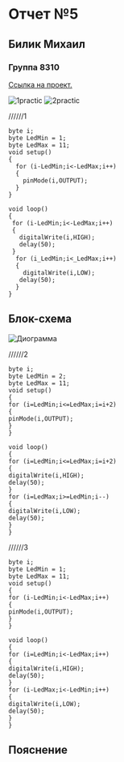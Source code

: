 # Отчет №5
## Билик Михаил
### Группа 8310


[Ссылка на проект.](https://www.tinkercad.com/things/0uozTiSP33J-powerful-wluff-blad/editel?sharecode=lo0Sxojzl9oFf2B4iD0mmvaSyEETWKA59eftEtKBJhw)

![1practic](https://user-images.githubusercontent.com/106704479/195206070-5ec7d0fe-2cd0-4ea4-bda7-e6b46f97fade.jpg)
![2practic](https://user-images.githubusercontent.com/106704479/195206064-ce495b57-23ee-4264-9df5-e69bdd5a3b57.jpg)


//////1
```С++
byte i;
byte LedMin = 1;
byte LedMax = 11;
void setup()
{
  for (i-LedMin;i<-LedMax;i++)
  {
    pinMode(i,OUTPUT);
  }
}

void loop()
{
 for (i-LedMin;i<-LedMax;i++)
 {
   digitalWrite(i,HIGH);
   delay(50);
 }
  for (i_LedMin;i<_LedMax;i++)
  {
    digitalWrite(i,LOW);
   delay(50);
  }
}

```

## Блок-схема
![Диограмма](https://user-images.githubusercontent.com/106704479/195682039-44b128f0-4b10-4f0c-804e-b9d823a5bb76.jpg)

//////2
```С++
byte i;
byte LedMin = 2;
byte LedMax = 11;
void setup()
{
for (i=LedMin;i<=LedMax;i=i+2)
{
pinMode(i,OUTPUT);
}
}

void loop()
{
for (i=LedMin;i<=LedMax;i=i+2)
{
digitalWrite(i,HIGH);
delay(50);
}
for (i=LedMax;i>=LedMin;i--)
{
digitalWrite(i,LOW);
delay(50);
}
}
```

//////3
```С++
byte i;
byte LedMin = 1;
byte LedMax = 11;
void setup()
{
for (i-LedMin;i<-LedMax;i++)
{
pinMode(i,OUTPUT);
}
}

void loop()
{
for (i=LedMin;i<-LedMax;i++)
{
digitalWrite(i,HIGH);
delay(50);
}
for (i-LedMax;i<-LedMin;i++)
{
digitalWrite(i,LOW);
delay(50);
}
}
```

## Пояснение
